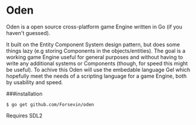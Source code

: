 Oden
====

Oden is a open source cross-platform game Engine written in Go (if you haven't guessed).

It built on the Entity Component System design pattern, but does some things lazy (e.g storing Components in the objects/entities). The goal is a working game Engine useful for general purposes and without having to write any additional systems or Components (though, for speed this might be useful). To achive this Oden will use the embedable language Gel which hopefully meet the needs of a scripting language for a game Engine, both by usability and speed.



###installation

`$ go get github.com/Forsevin/oden`

Requires SDL2
